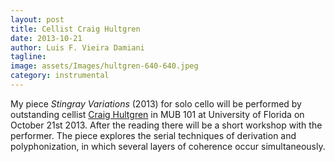 ```yaml
---
layout: post
title: Cellist Craig Hultgren
date: 2013-10-21
author: Luis F. Vieira Damiani
tagline:
image: assets/Images/hultgren-640-640.jpeg
category: instrumental
---
```


My piece *Stingray Variations* (2013) for solo cello will be performed by outstanding cellist [Craig Hultgren](http://www.alabamasymphony.org/chultgren.htm) in MUB 101 at University of Florida on October 21st 2013. After the reading there will be a short workshop with the performer. The piece explores the serial techniques of derivation and polyphonization, in which several layers of coherence occur simultaneously.
